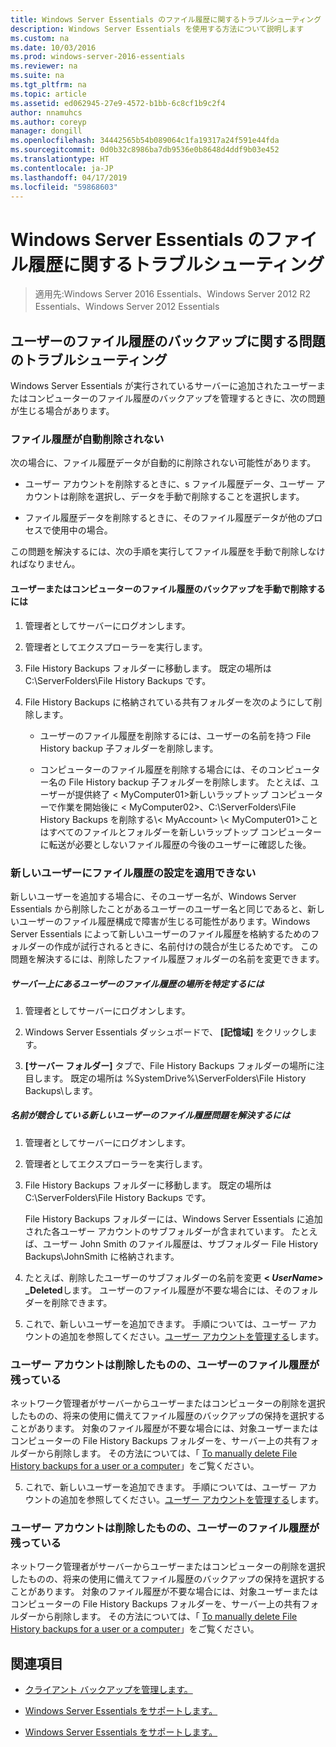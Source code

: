 ```yaml
---
title: Windows Server Essentials のファイル履歴に関するトラブルシューティング
description: Windows Server Essentials を使用する方法について説明します
ms.custom: na
ms.date: 10/03/2016
ms.prod: windows-server-2016-essentials
ms.reviewer: na
ms.suite: na
ms.tgt_pltfrm: na
ms.topic: article
ms.assetid: ed062945-27e9-4572-b1bb-6c8cf1b9c2f4
author: nnamuhcs
ms.author: coreyp
manager: dongill
ms.openlocfilehash: 34442565b54b089064c1fa19317a24f591e44fda
ms.sourcegitcommit: 0d0b32c8986ba7db9536e0b8648d4ddf9b03e452
ms.translationtype: HT
ms.contentlocale: ja-JP
ms.lasthandoff: 04/17/2019
ms.locfileid: "59868603"
---
```

# <a name="troubleshoot-file-history-in-windows-server-essentials"></a>Windows Server Essentials のファイル履歴に関するトラブルシューティング

>適用先:Windows Server 2016 Essentials、Windows Server 2012 R2 Essentials、Windows Server 2012 Essentials 
  
## <a name="troubleshoot-issues-with-user-file-history-backups"></a>ユーザーのファイル履歴のバックアップに関する問題のトラブルシューティング  
 Windows Server Essentials が実行されているサーバーに追加されたユーザーまたはコンピューターのファイル履歴のバックアップを管理するときに、次の問題が生じる場合があります。  
  
### <a name="file-history-data-is-not-automatically-deleted"></a>ファイル履歴が自動削除されない  
 次の場合に、ファイル履歴データが自動的に削除されない可能性があります。  
  
-   ユーザー アカウントを削除するときに、s ファイル履歴データ、ユーザー アカウントは削除を選択し、データを手動で削除することを選択します。  
  
-   ファイル履歴データを削除するときに、そのファイル履歴データが他のプロセスで使用中の場合。  
  
 この問題を解決するには、次の手順を実行してファイル履歴を手動で削除しなければなりません。  
  
####  <a name="BKMK_manuallyDelete"></a> ユーザーまたはコンピューターのファイル履歴のバックアップを手動で削除するには  
  
1.  管理者としてサーバーにログオンします。  
  
2.  管理者としてエクスプローラーを実行します。  
  
3.  File History Backups フォルダーに移動します。 既定の場所は C:\ServerFolders\File History Backups です。  
  
4.  File History Backups に格納されている共有フォルダーを次のようにして削除します。  
  
    -   ユーザーのファイル履歴を削除するには、ユーザーの名前を持つ File History backup 子フォルダーを削除します。  
  
    -   コンピューターのファイル履歴を削除する場合には、そのコンピューター名の File History backup 子フォルダーを削除します。 たとえば、ユーザーが提供終了 < MyComputer01\>新しいラップトップ コンピューターで作業を開始後に < MyComputer02\>、C:\ServerFolders\File History Backups を削除する\\< MyAccount\> \\< MyComputer01\>ことはすべてのファイルとフォルダーを新しいラップトップ コンピューターに転送が必要としないファイル履歴の今後のユーザーに確認した後。  
  
### <a name="cannot-apply-file-history-setting-to-a-new-user"></a>新しいユーザーにファイル履歴の設定を適用できない  
 新しいユーザーを追加する場合に、そのユーザー名が、Windows Server Essentials から削除したことがあるユーザーのユーザー名と同じであると、新しいユーザーのファイル履歴構成で障害が生じる可能性があります。Windows Server Essentials によって新しいユーザーのファイル履歴を格納するためのフォルダーの作成が試行されるときに、名前付けの競合が生じるためです。 この問題を解決するには、削除したファイル履歴フォルダーの名前を変更できます。  
  
##### <a name="to-locate-user-file-history-on-the-server"></a>サーバー上にあるユーザーのファイル履歴の場所を特定するには  
  
1.  管理者としてサーバーにログオンします。  
  
2.  Windows Server Essentials ダッシュボードで、 **[記憶域]** をクリックします。  
  
3.  **[サーバー フォルダー]** タブで、File History Backups フォルダーの場所に注目します。 既定の場所は %SystemDrive%\ServerFolders\File History Backups\\します。  
  
##### <a name="to-resolve-file-history-issues-for-a-new-user-with-a-name-conflict"></a>名前が競合している新しいユーザーのファイル履歴問題を解決するには  
  
1.  管理者としてサーバーにログオンします。  
  
2.  管理者としてエクスプローラーを実行します。  
  
3.  File History Backups フォルダーに移動します。 既定の場所は C:\ServerFolders\File History Backups です。  
  
     File History Backups フォルダーには、Windows Server Essentials に追加された各ユーザー アカウントのサブフォルダーが含まれています。 たとえば、ユーザー John Smith のファイル履歴は、サブフォルダー File History Backups\JohnSmith に格納されます。  
  
4.  たとえば、削除したユーザーのサブフォルダーの名前を変更 **< *UserName*> _Deleted**します。 ユーザーのファイル履歴が不要な場合には、そのフォルダーを削除できます。  
  

5.  これで、新しいユーザーを追加できます。 手順については、ユーザー アカウントの追加を参照してください。[ユーザー アカウントを管理する](../manage/Manage-User-Accounts-in-Windows-Server-Essentials.md)します。  
  
### <a name="a-user-account-was-removed-but-the-users-file-history-remains"></a>ユーザー アカウントは削除したものの、ユーザーのファイル履歴が残っている  
 ネットワーク管理者がサーバーからユーザーまたはコンピューターの削除を選択したものの、将来の使用に備えてファイル履歴のバックアップの保持を選択することがあります。 対象のファイル履歴が不要な場合には、対象ユーザーまたはコンピューターの File History Backups フォルダーを、サーバー上の共有フォルダーから削除します。 その方法については、「 [To manually delete File History backups for a user or a computer](Troubleshoot-File-History-in-Windows-Server-Essentials.md#BKMK_manuallyDelete)」をご覧ください。  

5.  これで、新しいユーザーを追加できます。 手順については、ユーザー アカウントの追加を参照してください。[ユーザー アカウントを管理する](../manage/Manage-User-Accounts-in-Windows-Server-Essentials.md)します。  
  
### <a name="a-user-account-was-removed-but-the-users-file-history-remains"></a>ユーザー アカウントは削除したものの、ユーザーのファイル履歴が残っている  
 ネットワーク管理者がサーバーからユーザーまたはコンピューターの削除を選択したものの、将来の使用に備えてファイル履歴のバックアップの保持を選択することがあります。 対象のファイル履歴が不要な場合には、対象ユーザーまたはコンピューターの File History Backups フォルダーを、サーバー上の共有フォルダーから削除します。 その方法については、「 [To manually delete File History backups for a user or a computer](../support/Troubleshoot-File-History-in-Windows-Server-Essentials.md#BKMK_manuallyDelete)」をご覧ください。  

  
## <a name="see-also"></a>関連項目  
  
-   [クライアント バックアップを管理します。](../manage/Manage-Client-Computer-Backup-in-Windows-Server-Essentials.md)  
  

-   [Windows Server Essentials をサポートします。](Support-Windows-Server-Essentials.md)

-   [Windows Server Essentials をサポートします。](../support/Support-Windows-Server-Essentials.md)

